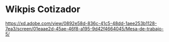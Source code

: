 # Wikpis Cotizador

https://xd.adobe.com/view/0892e58d-836c-41c5-48dd-1aee253b1128-7ea3/screen/01eaae2d-45ae-46f8-a195-9d42f4664045/Mesa-de-trabajo-5/

